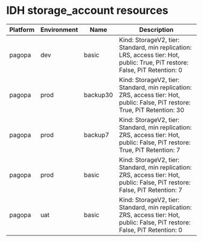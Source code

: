 # IDH storage_account resources
|Platform| Environment| Name | Description | 
|------|---------|----|---|
|pagopa|dev|basic| Kind: StorageV2, tier: Standard, min replication: LRS, access tier: Hot, public: True, PiT restore: False, PiT Retention: 0 |
|pagopa|prod|backup30| Kind: StorageV2, tier: Standard, min replication: ZRS, access tier: Hot, public: False, PiT restore: True, PiT Retention: 30 |
|pagopa|prod|backup7| Kind: StorageV2, tier: Standard, min replication: ZRS, access tier: Hot, public: False, PiT restore: True, PiT Retention: 7 |
|pagopa|prod|basic| Kind: StorageV2, tier: Standard, min replication: ZRS, access tier: Hot, public: False, PiT restore: False, PiT Retention: 7 |
|pagopa|uat|basic| Kind: StorageV2, tier: Standard, min replication: ZRS, access tier: Hot, public: False, PiT restore: False, PiT Retention: 0 |
